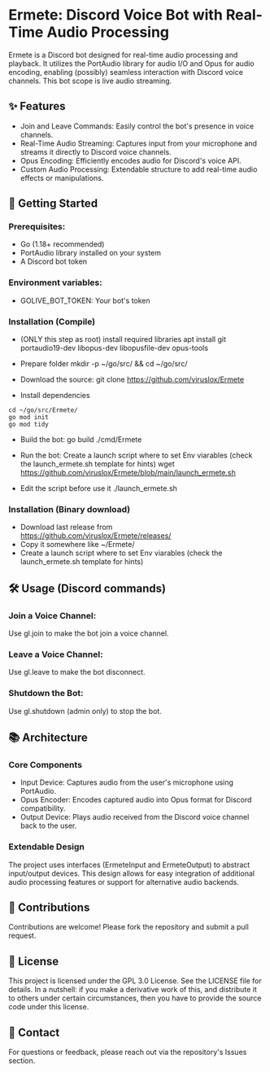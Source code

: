 # Ermete: Discord Voice Bot with Real-Time Audio Processing

Ermete is a Discord bot designed for real-time audio processing and playback.
It utilizes the PortAudio library for audio I/O and Opus for audio encoding, enabling (possibly) seamless interaction with Discord voice channels.
This bot scope is live audio streaming.

## ✨ Features
- Join and Leave Commands: Easily control the bot's presence in voice channels.
- Real-Time Audio Streaming: Captures input from your microphone and streams it directly to Discord voice channels.
- Opus Encoding: Efficiently encodes audio for Discord's voice API.
- Custom Audio Processing: Extendable structure to add real-time audio effects or manipulations.


## 🚀 Getting Started
### Prerequisites:
- Go (1.18+ recommended)
- PortAudio library installed on your system
- A Discord bot token

### Environment variables:
- GOLIVE_BOT_TOKEN: Your bot's token

### Installation (Compile)
- (ONLY this step as root) install required libraries
apt install git portaudio19-dev libopus-dev libopusfile-dev opus-tools

- Prepare folder
mkdir -p ~/go/src/ && cd ~/go/src/

- Download the source:
git clone https://github.com/viruslox/Ermete

- Install dependencies
```
cd ~/go/src/Ermete/
go mod init
go mod tidy
```

- Build the bot:
go build ./cmd/Ermete

- Run the bot: 
Create a launch script where to set Env viarables (check the launch_ermete.sh template for hints)
wget https://github.com/viruslox/Ermete/blob/main/launch_ermete.sh

- Edit the script before use it
./launch_ermete.sh

### Installation (Binary download)
- Download last release from https://github.com/viruslox/Ermete/releases/
- Copy it somewhere like ~/Ermete/
- Create a launch script where to set Env viarables (check the launch_ermete.sh template for hints)

## 🛠 Usage (Discord commands)

### Join a Voice Channel:
Use gl.join <channelID> to make the bot join a voice channel.

### Leave a Voice Channel:
Use gl.leave to make the bot disconnect.

### Shutdown the Bot:
Use gl.shutdown (admin only) to stop the bot.

## 📚 Architecture
### Core Components
- Input Device: Captures audio from the user's microphone using PortAudio.
- Opus Encoder: Encodes captured audio into Opus format for Discord compatibility.
- Output Device: Plays audio received from the Discord voice channel back to the user.

### Extendable Design
The project uses interfaces (ErmeteInput and ErmeteOutput) to abstract input/output devices.
This design allows for easy integration of additional audio processing features or support for alternative audio backends.

## 🌟 Contributions
Contributions are welcome! Please fork the repository and submit a pull request.

## 📝 License
This project is licensed under the GPL 3.0 License. See the LICENSE file for details.
In a nutshell: if you make a derivative work of this, and distribute it to others under certain circumstances, then you have to provide the source code under this license.

## 📧 Contact
For questions or feedback, please reach out via the repository's Issues section.
